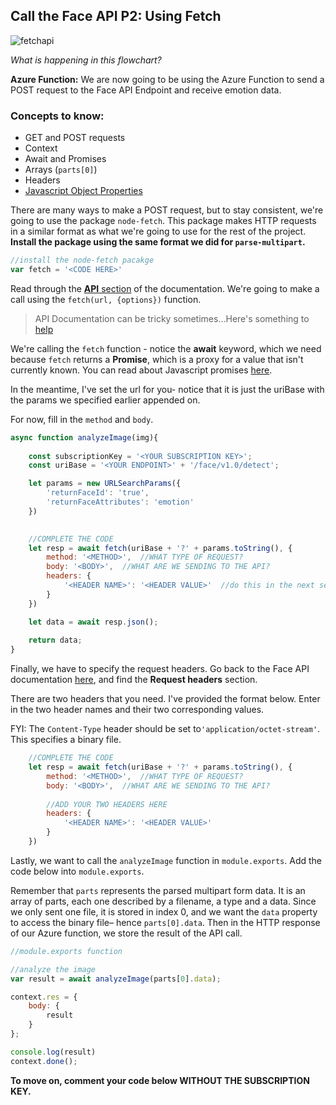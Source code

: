 ## Call the Face API P2: Using Fetch

![fetchapi](https://user-images.githubusercontent.com/69332964/103604217-6e969280-4ede-11eb-8843-2df2bccae8fa.png)

*What is happening in this flowchart?*

**Azure Function:** We are now going to be using the Azure Function to send a POST request to the Face API Endpoint and receive emotion data. 

### Concepts to know:
* GET and POST requests
* Context
* Await and Promises
* Arrays (`parts[0]`)
* Headers
* [Javascript Object Properties](https://www.sitepoint.com/back-to-basics-javascript-object-syntax/#:~:text=Accessing%20Properties,followed%20by%20the%20property%20name.)

There are many ways to make a POST request, but to stay consistent, we're going to use the package  `node-fetch`. This package makes HTTP requests in a similar format as what we're going to use for the rest of the project. **Install the package using the same format we did for `parse-multipart`.**

```js
//install the node-fetch pacakge
var fetch = '<CODE HERE>'
```
Read through the [**API** section](https://www.npmjs.com/package/node-fetch#api) of the documentation. We're going to make a call using the `fetch(url, {options})` function.

> API Documentation can be tricky sometimes...Here's something to [help](https://learn.parabola.io/docs/reading-api-docs)

We're calling the `fetch` function - notice the **await** keyword, which we need because `fetch` returns a **Promise**, which is a proxy for a value that isn't currently known. You can read about Javascript promises [here](https://developer.mozilla.org/en-US/docs/Web/JavaScript/Reference/Global_Objects/Promise). 

In the meantime, I've set the url for you- notice that it is just the uriBase with the params we specified earlier appended on.

For now, fill in the `method`  and `body`.  

```js
async function analyzeImage(img){
    
    const subscriptionKey = '<YOUR SUBSCRIPTION KEY>';
    const uriBase = '<YOUR ENDPOINT>' + '/face/v1.0/detect';

    let params = new URLSearchParams({
        'returnFaceId': 'true',
        'returnFaceAttributes': 'emotion'
    })

    
    //COMPLETE THE CODE
    let resp = await fetch(uriBase + '?' + params.toString(), {
        method: '<METHOD>',  //WHAT TYPE OF REQUEST?
        body: '<BODY>',  //WHAT ARE WE SENDING TO THE API?
        headers: {
            '<HEADER NAME>': '<HEADER VALUE>'  //do this in the next section
        }
    })

    let data = await resp.json();
    
    return data; 
}
```

Finally, we have to specify the request headers. Go back to the Face API documentation [here](https://westus.dev.cognitive.microsoft.com/docs/services/563879b61984550e40cbbe8d/operations/563879b61984550f30395236), and find the **Request headers** section. 

There are two headers that you need. I've provided the format below. Enter in the two header names and their two corresponding values. 

FYI: The `Content-Type`  header should be set to`'application/octet-stream'`.  This specifies a binary file.

```js
    //COMPLETE THE CODE
    let resp = await fetch(uriBase + '?' + params.toString(), {
        method: '<METHOD>',  //WHAT TYPE OF REQUEST?
        body: '<BODY>',  //WHAT ARE WE SENDING TO THE API?
      
      	//ADD YOUR TWO HEADERS HERE
        headers: {
            '<HEADER NAME>': '<HEADER VALUE>'
        }
    })
```

Lastly, we want to call the `analyzeImage` function in `module.exports`. Add the code below into `module.exports`.

Remember that `parts` represents the parsed multipart form data. It is an array of parts, each one described by a filename, a type and a data. Since we only sent one file, it is stored in index 0, and we want the `data`  property to access the binary file– hence `parts[0].data`. Then in the HTTP response of our Azure function, we store the result of the API call.

```js
//module.exports function

//analyze the image
var result = await analyzeImage(parts[0].data);

context.res = {
	body: {
		result
	}
};

console.log(result)
context.done(); 

```

**To move on, comment your code below WITHOUT THE SUBSCRIPTION KEY.**
